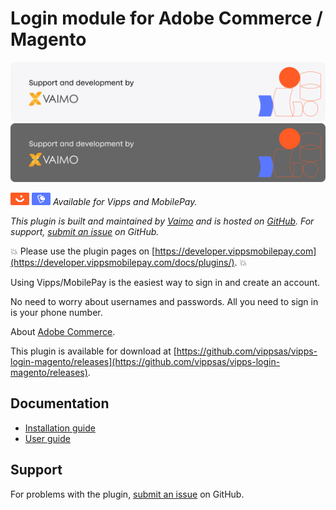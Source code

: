 <!-- START_METADATA
---
title: Vipps/MobilePay Login for Adobe Commerce / Magento
sidebar_label: Introduction
sidebar_position: 1
description: Allow customers to log in to Adobe Commerce websites using the Vipps or MobilePay app.
hide_table_of_contents: true
pagination_next: null
pagination_prev: null
---
END_METADATA -->

# Login module for Adobe Commerce / Magento

![Support and development by Vaimo ](./docs/images/vaimo.svg#gh-light-mode-only)![Support and development by Vaimo](./docs/images/vaimo_dark.svg#gh-dark-mode-only)

![Vipps](./docs/images/vipps.png) ![MobilePay](./docs/images/mp.png) *Available for Vipps and MobilePay.*

*This plugin is built and maintained by [Vaimo](https://www.vaimo.com/) and is hosted on [GitHub](https://github.com/vippsas/vipps-login-magento).
For support, [submit an issue](https://github.com/vippsas/vipps-login-magento/issues) on GitHub.*

<!-- START_COMMENT -->
💥 Please use the plugin pages on [https://developer.vippsmobilepay.com](https://developer.vippsmobilepay.com/docs/plugins/). 💥
<!-- END_COMMENT -->


Using Vipps/MobilePay is the easiest way to sign in and create an account.

No need to worry about usernames and passwords. All you need to sign in is your phone number.

About [Adobe Commerce](https://experienceleague.adobe.com/en/browse/commerce).

This plugin is available for download at
[https://github.com/vippsas/vipps-login-magento/releases](https://github.com/vippsas/vipps-login-magento/releases).

## Documentation

* [Installation guide](INSTALL.md)
* [User guide](Technical-User-Guide.md)

## Support

For problems with the plugin,
[submit an issue](https://github.com/vippsas/vipps-login-magento/issues) on GitHub.
